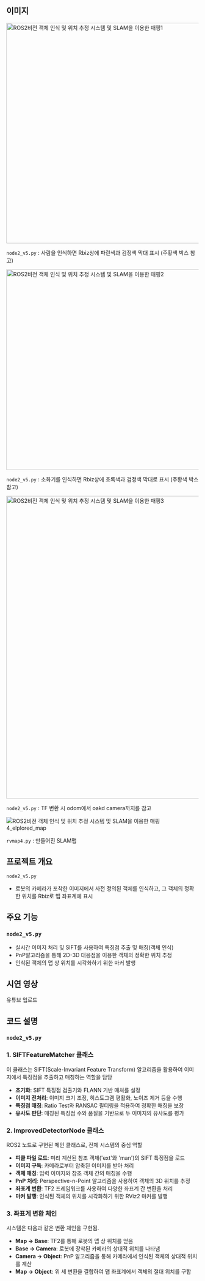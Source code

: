 ## 이미지

<img width="576" alt="ROS2비전 객체 인식 및 위치 추정 시스템 및 SLAM을 이용한 매핑1" src="https://github.com/user-attachments/assets/2fc5216e-74a6-499a-bbd7-0dfccf85c539" />

`node2_v5.py` : 사람을 인식하면 Rbiz상에 파란색과 검정색 막대 표시 (주황색 박스 참고)

<img width="524" alt="ROS2비전 객체 인식 및 위치 추정 시스템 및 SLAM을 이용한 매핑2" src="https://github.com/user-attachments/assets/9e44dc7b-d4f6-4cb4-a922-c8c9f8b635f0" />

`node2_v5.py` : 소화기를 인식하면 Rbiz상에 초록색과 검정색 막대로 표시 (주황색 박스 참고)

<img width="791" alt="ROS2비전 객체 인식 및 위치 추정 시스템 및 SLAM을 이용한 매핑3" src="https://github.com/user-attachments/assets/fc98805e-f61c-4417-b9c4-70ca78cdaabf" />

`node2_v5.py` : TF 변환 시 odom에서 oakd camera까지를 참고



![ROS2비전 객체 인식 및 위치 추정 시스템 및 SLAM을 이용한 매핑4_elplored_map](https://github.com/user-attachments/assets/9165c44c-b537-448b-82ce-861fa6e11179)

`rvmap4.py` : 만들어진 SLAM맵 


## **프로젝트 개요**

`node2_v5.py`

- 로봇의 카메라가 포착한 이미지에서 사전 정의된 객체를 인식하고, 그 객체의 정확한 위치를 Rbiz로 맵 좌표계에 표시

## **주요 기능**

### `node2_v5.py`

- 실시간 이미지 처리 및 SIFT를 사용하여 특징점 추출 및 매칭(객체 인식)
- PnP알고리즘을 통해 2D-3D 대응점을 이용한 객체의 정확한 위치 추정
- 인식된 객체의 맵 상 위치를 시각화하기 위한 마커 발행

## 시연 영상

유튜브 업로드

## **코드 설명**

### `node2_v5.py`

### 1. SIFTFeatureMatcher 클래스

이 클래스는 SIFT(Scale-Invariant Feature Transform) 알고리즘을 활용하여 이미지에서 특징점을 추출하고 매칭하는 역할을 담당

- **초기화**: SIFT 특징점 검출기와 FLANN 기반 매처를 설정
- **이미지 전처리**: 이미지 크기 조정, 히스토그램 평활화, 노이즈 제거 등을 수행
- **특징점 매칭**: Ratio Test와 RANSAC 필터링을 적용하여 정확한 매칭을 보장
- **유사도 판단**: 매칭된 특징점 수와 품질을 기반으로 두 이미지의 유사도를 평가

### 2. ImprovedDetectorNode 클래스

ROS2 노드로 구현된 메인 클래스로, 전체 시스템의 중심 역할

- **피클 파일 로드**: 미리 계산된 참조 객체('ext'와 'man')의 SIFT 특징점을 로드
- **이미지 구독**: 카메라로부터 압축된 이미지를 받아 처리
- **객체 매칭**: 입력 이미지와 참조 객체 간의 매칭을 수행
- **PnP 처리**: Perspective-n-Point 알고리즘을 사용하여 객체의 3D 위치를 추정
- **좌표계 변환**: TF2 프레임워크를 사용하여 다양한 좌표계 간 변환을 처리
- **마커 발행**: 인식된 객체의 위치를 시각화하기 위한 RViz2 마커를 발행

### 3. 좌표계 변환 체인

시스템은 다음과 같은 변환 체인을 구현됨.

- **Map → Base**: TF2를 통해 로봇의 맵 상 위치를 얻음
- **Base → Camera**: 로봇에 장착된 카메라의 상대적 위치를 나타냄
- **Camera → Object**: PnP 알고리즘을 통해 카메라에서 인식된 객체의 상대적 위치를 계산
- **Map → Object**: 위 세 변환을 결합하여 맵 좌표계에서 객체의 절대 위치를 구합
